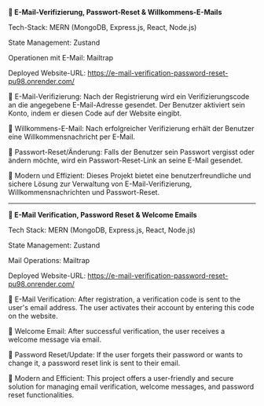 **📧 E-Mail-Verifizierung, Passwort-Reset & Willkommens-E-Mails**

Tech-Stack: MERN (MongoDB, Express.js, React, Node.js)

State Management: Zustand

Operationen mit E-Mail: Mailtrap

Deployed Website-URL: https://e-mail-verification-password-reset-pu98.onrender.com/

🔹 E-Mail-Verifizierung:
Nach der Registrierung wird ein Verifizierungscode an die angegebene E-Mail-Adresse gesendet. Der Benutzer aktiviert sein Konto, indem er diesen Code auf der Website eingibt.

🔹 Willkommens-E-Mail:
Nach erfolgreicher Verifizierung erhält der Benutzer eine Willkommensnachricht per E-Mail.

🔹 Passwort-Reset/Änderung:
Falls der Benutzer sein Passwort vergisst oder ändern möchte, wird ein Passwort-Reset-Link an seine E-Mail gesendet.

🚀 Modern und Effizient:
Dieses Projekt bietet eine benutzerfreundliche und sichere Lösung zur Verwaltung von E-Mail-Verifizierung, Willkommensnachrichten und Passwort-Reset.



------------------------------------------------------------------------------------------------------------------------------------------------------------------------------------------------------------------------------------------------------



**📧 E-Mail Verification, Password Reset & Welcome Emails**

Tech Stack: MERN (MongoDB, Express.js, React, Node.js)

State Management: Zustand

Mail Operations: Mailtrap

Deployed Website-URL: https://e-mail-verification-password-reset-pu98.onrender.com/

🔹 E-Mail Verification: After registration, a verification code is sent to the user's email address. The user activates their account by entering this code on the website.

🔹 Welcome Email: After successful verification, the user receives a welcome message via email.

🔹 Password Reset/Update: If the user forgets their password or wants to change it, a password reset link is sent to their email.

🚀 Modern and Efficient: This project offers a user-friendly and secure solution for managing email verification, welcome messages, and password reset functionalities.
